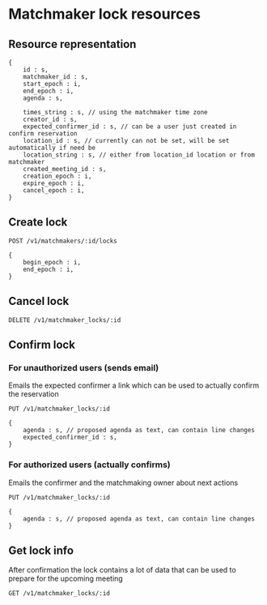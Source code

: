 # Matchmaker lock resources

## Resource representation
    {
        id : s,
        matchmaker_id : s,
        start_epoch : i,
        end_epoch : i,
        agenda : s,

        times_string : s, // using the matchmaker time zone
        creator_id : s,
        expected_confirmer_id : s, // can be a user just created in confirm reservation 
        location_id : s, // currently can not be set, will be set automatically if need be
        location_string : s, // either from location_id location or from matchmaker
        created_meeting_id : s,
        creation_epoch : i,
        expire_epoch : i,
        cancel_epoch : i,
    }

## Create lock

    POST /v1/matchmakers/:id/locks

    {
        begin_epoch : i,
        end_epoch : i,
    }

## Cancel lock

    DELETE /v1/matchmaker_locks/:id

## Confirm lock

### For unauthorized users (sends email)

Emails the expected confirmer a link which can be used to actually confirm the reservation

    PUT /v1/matchmaker_locks/:id

    {
        agenda : s, // proposed agenda as text, can contain line changes
        expected_confirmer_id : s,
    }

### For authorized users (actually confirms)

Emails the confirmer and the matchmaking owner about next actions

    PUT /v1/matchmaker_locks/:id

    {
        agenda : s, // proposed agenda as text, can contain line changes
    }

## Get lock info

After confirmation the lock contains a lot of data that can be used to prepare for the upcoming meeting

    GET /v1/matchmaker_locks/:id

